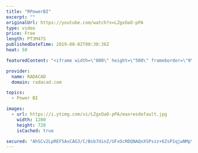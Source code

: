 ```yaml
---
title: "RPowerBI"
excerpt: ""
originalUrl: https://youtube.com/watch?v=LZgxOaO-pPA
type: video
price: Free
length: PT3M47S
publishedDateTime: 2019-08-02T00:38:36Z
heat: 50

featuredContent: "<iframe width=\"800\" height=\"500\" frameborder=\"0\" src=\"https://www.youtube.com/embed/LZgxOaO-pPA\" allow=\"accelerometer; autoplay; encrypted-media; gyroscope; picture-in-picture\" allowfullscreen></iframe>"

provider:
  name: RADACAD
  domain: radacad.com

topics:
  - Power BI

images:
  - url: https://i.ytimg.com/vi/LZgxOaO-pPA/maxresdefault.jpg
    width: 1280
    height: 720
    isCached: true

secured: "AhSCv2LpREF5AxCAG3/C/Bsb7dinZ/UFxOcRDQNAQxXSPszz+6ZsP1qjwNMpYLMkHVvQRSuEz+CHQe2gX2A7pkGka+Ew/mzxbkDTSOn/hZhG2NwdmfHst0x7D8au+MEsVmeKBm06Nekc00QRhviyjzasLT6PocbQNOd3h7P5GyhqHMt8c/29WHkktSTJz7sxiBEhACpOkTlIQbnyuEj0BmUVHezyKKoeV+yWoueaQcmPl4BVZ7F97FSRzfgra7aiy712GBMb7lLELFdON8dtRJ6Eu1rDpsRP4UnJdhmIV7fvpAJKvePPC2XwmvaYV6vyg2lKKwn8cHaioPvb2bWioGkGVnqmuSi20bxeFd9Zuwr+Djlx03Vj3+KlS+Y0g8vOVYgZU2hwyioteqOxQPYxImUQzJK25jC51/ErIWaah88=;M6pFza85aeJhRI4l4+dDpg=="
---
```


